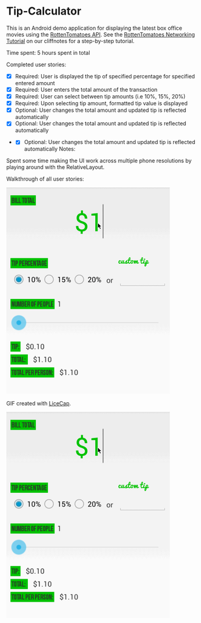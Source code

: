 Tip-Calculator
==============
This is an Android demo application for displaying the latest box office movies using the [RottenTomatoes API](http://www.rottentomatoes.com/). See the [RottenTomatoes Networking Tutorial](http://guides.thecodepath.com/android/RottenTomatoes-Networking-Tutorial) on our cliffnotes for a step-by-step tutorial.

Time spent: 5 hours spent in total

Completed user stories:

 * [x] Required: User is displayed the tip of specified percentage for specified entered amount
 * [x] Required: User enters the total amount of the transaction
 * [x] Required: User can select between tip amounts (i.e 10%, 15%, 20%)
 * [x] Required: Upon selecting tip amount, formatted tip value is displayed
 * [x] Optional: User changes the total amount and updated tip is reflected automatically
 * [x] Optional: User changes the total amount and updated tip is reflected automatically
 *  * [x] Optional: User changes the total amount and updated tip is reflected automatically
Notes:

Spent some time making the UI work across multiple phone resolutions by playing around with the RelativeLayout.

Walkthrough of all user stories:

![Video Walkthrough](TipCalc.gif)

GIF created with [LiceCap](http://www.cockos.com/licecap/).

![Video Walkthrough](TipCalc.gif)
